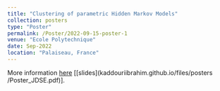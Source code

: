 ```yaml
---
title: "Clustering of parametric Hidden Markov Models"
collection: posters
type: "Poster"
permalink: /Poster/2022-09-15-poster-1
venue: "Ecole Polytechnique"
date: Sep-2022
location: "Palaiseau, France"
---
```

More information [here](https://digicosme.cnrs.fr/en/junior-conference-on-datascience-and-engeneering-2022-jdse/) [[slides](kaddouriibrahim.github.io/files/posters
/Poster_JDSE.pdf)].
